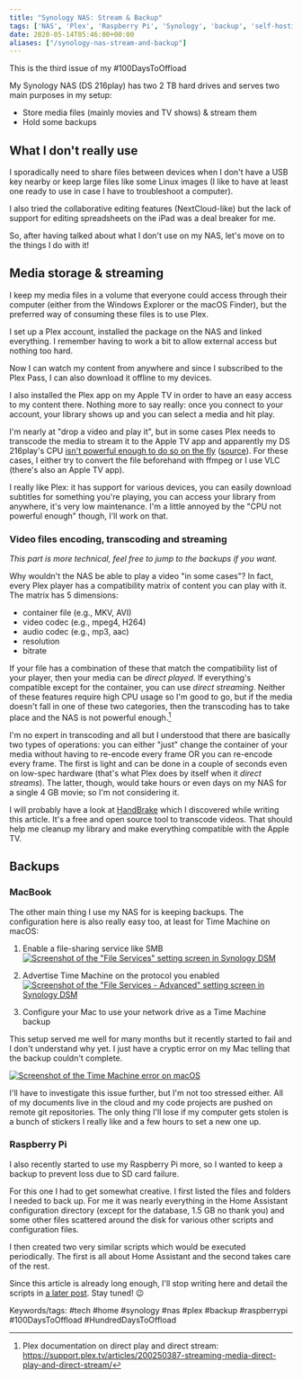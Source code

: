 ```yaml
---
title: "Synology NAS: Stream & Backup"
tags: ['NAS', 'Plex', 'Raspberry Pi', 'Synology', 'backup', 'self-hosting', 'streaming', 'time machine']
date: 2020-05-14T05:46:00+00:00
aliases: ["/synology-nas-stream-and-backup"]
---
```

This is the third issue of my #100DaysToOffload

My Synology NAS (DS 216play) has two 2 TB hard drives and serves two main purposes in my setup:

* Store media files (mainly movies and TV shows) & stream them
* Hold some backups

<!--more-->

## What I don't really use
I sporadically need to share files between devices when I don't have a USB key nearby or keep large files like some Linux images (I like to have at least one ready to use in case I have to troubleshoot a computer).

I also tried the collaborative editing features (NextCloud-like) but the lack of support for editing spreadsheets on the iPad was a deal breaker for me.

So, after having talked about what I don't use on my NAS, let's move on to the things I do with it!

## Media storage & streaming
I keep my media files in a volume that everyone could access through their computer (either from the Windows Explorer or the macOS Finder), but the preferred way of consuming these files is to use Plex.

I set up a Plex account, installed the package on the NAS and linked everything. I remember having to work a bit to allow external access but nothing too hard.

Now I can watch my content from anywhere and since I subscribed to the Plex Pass, I can also download it offline to my devices.

I also installed the Plex app on my Apple TV in order to have an easy access to my content there. Nothing more to say really: once you connect to your account, your library shows up and you can select a media and hit play.

I'm nearly at "drop a video and play it", but in some cases Plex needs to transcode the media to stream it to the Apple TV app and apparently my DS 216play's CPU [isn't powerful enough to do so on the fly](https://docs.google.com/spreadsheets/d/1MfYoJkiwSqCXg8cm5-Ac4oOLPRtCkgUxU0jdj3tmMPc/edit) ([source](https://support.plex.tv/articles/115002178853-using-hardware-accelerated-streaming/)). For these cases, I either try to convert the file beforehand with ffmpeg or I use VLC (there's also an Apple TV app).

I really like Plex: it has support for various devices, you can easily download subtitles for something you're playing, you can access your library from anywhere, it's very low maintenance. I'm a little annoyed by the "CPU not powerful enough" though, I'll work on that.

### Video files encoding, transcoding and streaming
*This part is more technical, feel free to jump to the backups if you want.*

Why wouldn't the NAS be able to play a video "in some cases"? In fact, every Plex player has a compatibility matrix of content you can play with it. The matrix has 5 dimensions:

* container file (e.g., MKV, AVI)
* video codec (e.g., mpeg4, H264)
* audio codec (e.g., mp3, aac)
* resolution
* bitrate

If your file has a combination of these that match the compatibility list of your player, then your media can be *direct played*. If everything's compatible except for the container, you can use *direct streaming*. Neither of these features require high CPU usage so I'm good to go, but if the media doesn't fall in one of these two categories, then the transcoding has to take place and the NAS is not powerful enough.[^1]

I'm no expert in transcoding and all but I understood that there are basically two types of operations: you can either "just" change the container of your media without having to re-encode every frame OR you can re-encode every frame. The first is light and can be done in a couple of seconds even on low-spec hardware (that's what Plex does by itself when it *direct streams*). The latter, though, would take hours or even days on my NAS for a single 4 GB movie; so I'm not considering it.

I will probably have a look at [HandBrake](https://handbrake.fr/) which I discovered while writing this article. It's a free and open source tool to transcode videos. That should help me cleanup my library and make everything compatible with the Apple TV.

[^1]: Plex documentation on direct play and direct stream: https://support.plex.tv/articles/200250387-streaming-media-direct-play-and-direct-stream/

## Backups
### MacBook
The other main thing I use my NAS for is keeping backups. The configuration here is also really easy too, at least for Time Machine on macOS:

1. Enable a file-sharing service like SMB
[![Screenshot of the "File Services" setting screen in Synology DSM](/attachments/16/processed/)](/attachments/16/original/)

2. Advertise Time Machine on the protocol you enabled
[![Screenshot of the "File Services - Advanced" setting screen in Synology DSM](/attachments/17/processed/)](/attachments/17/original/)

3. Configure your Mac to use your network drive as a Time Machine backup

This setup served me well for many months but it recently started to fail and I don't understand why yet. I just have a cryptic error on my Mac telling that the backup couldn't complete.

[![Screenshot of the Time Machine error on macOS](/attachments/18/processed/)](/attachments/18/original/)

I'll have to investigate this issue further, but I'm not too stressed either. All of my documents live in the cloud and my code projects are pushed on remote git repositories. The only thing I'll lose if my computer gets stolen is a bunch of stickers I really like and a few hours to set a new one up.

### Raspberry Pi
I also recently started to use my Raspberry Pi more, so I wanted to keep a backup to prevent loss due to SD card failure.

For this one I had to get somewhat creative. I first listed the files and folders I needed to back up. For me it was nearly everything in the Home Assistant configuration directory (except for the database, 1.5 GB no thank you) and some other files scattered around the disk for various other scripts and configuration files.

I then created two very similar scripts which would be executed periodically. The first is all about Home Assistant and the second takes care of the rest.

Since this article is already long enough, I'll stop writing here and detail the scripts in [a later post](https://blog.augendre.info/raspberry-pi). Stay tuned! 😉

Keywords/tags:
#tech #home #synology #nas #plex #backup #raspberrypi #100DaysToOffload #HundredDaysToOffload
